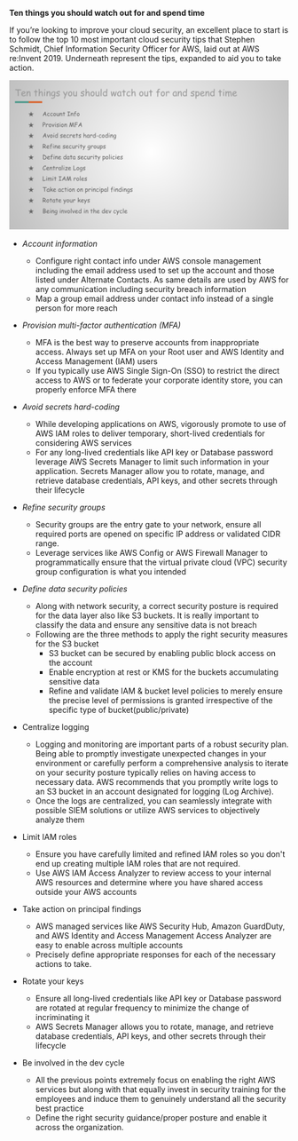 **Ten things you should watch out for and spend time**


If you’re looking to improve your cloud security, an excellent place to start is to follow the top 10 most important cloud security tips that Stephen Schmidt, Chief Information Security Officer for AWS, laid out at AWS re:Invent 2019. Underneath represent the tips, expanded to aid you to take action.

<img src="image/image.png" class="inline"/>

-  *Account information*
    - Configure right contact info under AWS console management including the email address used to set up the account and those listed under Alternate Contacts. As same details are used by AWS for any communication including security breach information
    - Map a group email address under contact info instead of a single person for more reach

- *Provision multi-factor authentication (MFA)*
    - MFA is the best way to preserve accounts from inappropriate access. Always set up MFA on your Root user and AWS Identity and Access Management (IAM) users
    - If you typically use AWS Single Sign-On (SSO) to restrict the direct access to AWS or to federate your corporate identity store, you can properly enforce MFA there

- *Avoid secrets hard-coding*
    - While developing applications on AWS, vigorously promote to use of AWS IAM roles to deliver temporary, short-lived credentials for considering AWS services
    - For any long-lived credentials like API key or Database password leverage AWS Secrets Manager to limit such information in your application. Secrets Manager allow you to rotate, manage, and retrieve database credentials, API keys, and other secrets through their lifecycle

- *Refine security groups*
    - Security groups are the entry gate to your network, ensure all required ports are opened on specific IP address or validated CIDR range. 
    - Leverage services like AWS Config or AWS Firewall Manager to programmatically ensure that the virtual private cloud (VPC) security group configuration is what you intended 

- *Define data security policies*
    - Along with network security, a correct security posture is required for the data layer also like S3 buckets. It is really important to classify the data and ensure any sensitive data is not breach
    - Following are the three methods to apply the right security measures for the S3 bucket
         - S3 bucket can be secured by enabling public block access on the account
         - Enable encryption at rest or KMS for the buckets accumulating sensitive data
         - Refine and validate IAM & bucket level policies to merely ensure the precise level of permissions is granted irrespective of the specific type of bucket(public/private) 

- Centralize logging
    - Logging and monitoring are important parts of a robust security plan. Being able to promptly investigate unexpected changes in your environment or carefully perform a comprehensive analysis to iterate on your security posture typically relies on having access to necessary data. AWS recommends that you promptly write logs to an S3 bucket in an account designated for logging (Log Archive). 
    - Once the logs are centralized, you can seamlessly integrate with possible SIEM solutions or utilize AWS services to objectively analyze them

- Limit IAM roles
    - Ensure you have carefully limited and refined IAM roles so you don't end up creating multiple IAM roles that are not required.
    - Use AWS IAM Access Analyzer to review access to your internal AWS resources and determine where you have shared access outside your AWS accounts

- Take action on principal findings
    - AWS managed services like AWS Security Hub, Amazon GuardDuty, and AWS Identity and Access Management Access Analyzer are easy to enable across multiple accounts
    - Precisely define appropriate responses for each of the necessary actions to take. 

- Rotate your keys
    - Ensure all long-lived credentials like API key or Database password are rotated at regular frequency to minimize the change of incriminating it
    - AWS Secrets Manager allows you to rotate, manage, and retrieve database credentials, API keys, and other secrets through their lifecycle 

- Be involved in the dev cycle
    - All the previous points extremely focus on enabling the right AWS services but along with that equally invest in security training for the employees and induce them to genuinely understand all the security best practice
    - Define the right security guidance/proper posture and enable it across the organization.
